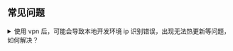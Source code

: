 ## 常见问题

<details>
  <summary>使用 vpn 后，可能会导致本地开发环境 ip 识别错误，出现无法热更新等问题，如何解决？</summary>
  先关闭或挂起 vpn，等本地开发环境启动后，再打开或恢复 vpn
</details>
